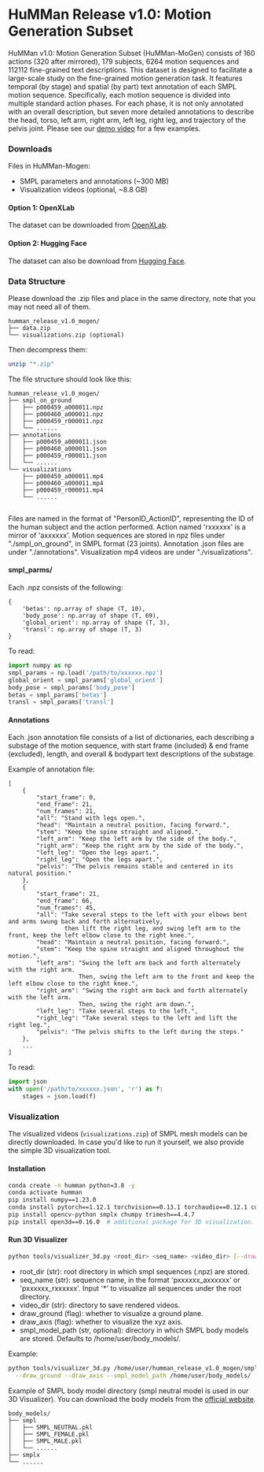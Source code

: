 # HuMMan Release v1.0: Motion Generation Subset

HuMMan v1.0: Motion Generation Subset (HuMMan-MoGen) consists of 160 actions (320 after mirrored), 179 subjects, 6264 motion sequences and 112112 fine-grained text descriptions. 
This dataset is designed to facilitate a large-scale study on the fine-grained motion generation task. 
It features temporal (by stage) and spatial (by part) text annotation of each SMPL motion sequence. 
Specifically, each motion sequence is divided into multiple standard action phases.
For each phase, it is not only annotated with an overall description, but seven more detailed annotations to 
describe the head, torso, left arm, right arm, left leg, right leg, and trajectory of the pelvis joint. 
Please see our [demo video](https://youtu.be/xYgii9vqG08) for a few examples.

### Downloads

Files in HuMMan-Mogen:
- SMPL parameters and annotations (~300 MB)
- Visualization videos (optional, ~8.8 GB)

#### Option 1: OpenXLab
The dataset can be downloaded from [OpenXLab](https://openxlab.org.cn/datasets/OpenXDLab/HuMMan/tree/main/humman_release_v1.0_mogen).

#### Option 2: Hugging Face
The dataset can also be download from [Hugging Face](https://huggingface.co/datasets/caizhongang/HuMMan/tree/main/humman_release_v1.0_mogen).


### Data Structure
Please download the .zip files and place in the same directory, note that you may not need all of them.
```text
humman_release_v1.0_mogen/   
├── data.zip
└── visualizations.zip (optional)
```
Then decompress them:
```bash
unzip "*.zip"
```
The file structure should look like this:
```text
humman_release_v1.0_mogen/
├── smpl_on_ground
│   ├── p000459_a000011.npz
│   ├── p000460_a000011.npz
│   ├── p000459_r000011.npz
│   └── ......
├── annotations
│   ├── p000459_a000011.json
│   ├── p000460_a000011.json
│   ├── p000459_r000011.json
│   └── ......
└── visualizations
    ├── p000459_a000011.mp4
    ├── p000460_a000011.mp4
    ├── p000459_r000011.mp4
    └── ......
    
```
Files are named in the format of "PersonID_ActionID", representing the ID of the human subject and the action performed. Action named 'rxxxxxx' is a mirror of 'axxxxxx'. Motion sequences are stored in npz files under "./smpl_on_ground", in SMPL format (23 joints). Annotation .json files are under "./annotations". Visualization mp4 videos are under "./visualizations".


#### smpl_parms/
Each .npz consists of the following:
```text
{
    'betas': np.array of shape (T, 10),
    'body_pose': np.array of shape (T, 69),
    'global_orient': np.array of shape (T, 3),
    'transl': np.array of shape (T, 3)
}
```

To read:
```python
import numpy as np
smpl_params = np.load('/path/to/xxxxxx.npz')
global_orient = smpl_params['global_orient']
body_pose = smpl_params['body_pose']
betas = smpl_params['betas']
transl = smpl_params['transl']
```

#### Annotations
Each .json annotation file consists of a list of dictionaries, each describing a substage of the motion sequence, with start frame (included) & end frame (excluded), length, and overall & bodypart text descriptions of the substage.

Example of annotation file: 
```text
[
    {
        "start_frame": 0,
        "end_frame": 21,
        "num_frames": 21,
        "all": "Stand with legs open.",
        "head": "Maintain a neutral position, facing forward.",
        "stem": "Keep the spine straight and aligned.",
        "left_arm": "Keep the left arm by the side of the body.",
        "right_arm": "Keep the right arm by the side of the body.",
        "left_leg": "Open the legs apart.",
        "right_leg": "Open the legs apart.",
        "pelvis": "The pelvis remains stable and centered in its natural position."
    },
    {
        "start_frame": 21,
        "end_frame": 66,
        "num_frames": 45,
        "all": "Take several steps to the left with your elbows bent and arms swung back and forth alternatively,  
                then lift the right leg, and swing left arm to the front, keep the left elbow close to the right knee.",
        "head": "Maintain a neutral position, facing forward.",
        "stem": "Keep the spine straight and aligned throughout the motion.",
        "left_arm": "Swing the left arm back and forth alternately with the right arm. 
                    Then, swing the left arm to the front and keep the left elbow close to the right knee.",
        "right_arm": "Swing the right arm back and forth alternately with the left arm. 
                    Then, swing the right arm down.",
        "left_leg": "Take several steps to the left.",
        "right_leg": "Take several steps to the left and lift the right leg.",
        "pelvis": "The pelvis shifts to the left during the steps."
    },
    ...
]
```

To read:
```python
import json
with open('/path/to/xxxxxx.json', 'r') as f:
    stages = json.load(f)
```

### Visualization
The visualized videos (`visualizations.zip`) of SMPL mesh models can be directly downloaded.
In case you'd like to run it yourself, we also provide the simple 3D visualization tool. 

#### Installation
```bash
conda create -n humman python=3.8 -y
conda activate humman
pip install numpy==1.23.0
conda install pytorch==1.12.1 torchvision==0.13.1 torchaudio==0.12.1 cudatoolkit=11.6 -c pytorch -c conda-forge -y
pip install opencv-python smplx chumpy trimesh==4.4.7
pip install open3d==0.16.0  # additional package for 3D visualization. Version 0.16.0 is recommended.
```

#### Run 3D Visualizer
```bash
python tools/visualizer_3d.py <root_dir> <seq_name> <video_dir> [--draw_ground] [--draw_axis] [--smpl_model_path]
```
- root_dir (str): root directory in which smpl sequences (.npz) are stored.
- seq_name (str): sequence name, in the format 'pxxxxxx_axxxxxx' or 'pxxxxxx_rxxxxxx'. Input '*' to visualize all sequences under the root directory. 
- video_dir (str): directory to save rendered videos.
- draw_ground (flag): whether to visualize a ground plane.
- draw_axis (flag): whether to visualize the xyz axis.
- smpl_model_path (str, optional): directory in which SMPL body models are stored. Defaults to /home/user/body_models/.

Example:
```bash
python tools/visualizer_3d.py /home/user/humman_release_v1.0_mogen/smpl_on_ground p000459_a000011 /home/user/humman_release_v1.0_mogen/visualizations \
  --draw_ground --draw_axis --smpl_model_path /home/user/body_models/
```

Example of SMPL body model directory (smpl neutral model is used in our 3D Visualizer).
You can download the body models from the [official website](https://smpl.is.tue.mpg.de/).
```text
body_models/
├── smpl
│   ├── SMPL_NEUTRAL.pkl
│   ├── SMPL_FEMALE.pkl
│   ├── SMPL_MALE.pkl
│   └── ......
├── smplx
└── ......


